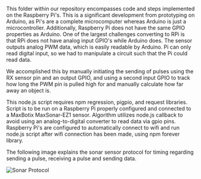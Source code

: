 This folder within our repository encompasses code and steps implemented on the
Raspberry Pi's. This is a significant development from prototyping on Arduino,
as Pi's are a complete microcomputer whereas Arduino is just a microcontroller.
Additionally, Raspberry Pi does not have the same GPIO properties as Arduino.
One of the largest challenges converting to RPi is that RPi does not have analog
input GPIO's while Arduino does. The sensor outputs analog PWM data, which is 
easily readable by Arduino. Pi can only read digital input, so we had to manipulate
a circuit such that the Pi could read data. 

We accomplished this by manually initiating the sending of pulses using the RX
sensor pin and an output GPIO, and using a second input GPIO to track how long
the PWM pin is pulled high for and manually calculate how far away an object is.

This node.js script requires npm regression, pigpio, and request libraries. 
Script is to be run on a Raspberry Pi properly configured and connected to
a MaxBotix MaxSonar-EZ1 sensor. Algorithm utilizes node.js callback to avoid
using an analog-to-digital converter to read data via gpio pins. Raspberry
Pi's are configured to automatically connect to wifi and run node.js script
after wifi connection has been made, using npm forever library.

The following image explains the sonar sensor protocol for timing regarding sending
a pulse, receiving a pulse and sending data.

![Sonar Protocol](sonar_proto.png "Analysis of timing protocols per sensor pin")
